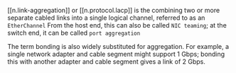 

[[n.link-aggregation]] or [[n.protocol.lacp]] is the combining two or more separate cabled links into a single logical channel, referred to as an `EtherChannel`
From the host end, this can also be called `NIC teaming`; at the switch end, it can be called `port aggregation`

The term bonding is also widely substituted for aggregation. 
For example, a single network adapter and cable segment might support 1 Gbps; 
bonding this with another adapter and cable segment gives a link of 2 Gbps.
